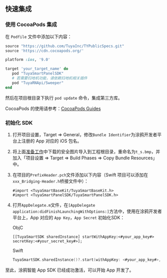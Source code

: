 ## 快速集成

### 使用 CocoaPods 集成

在 `Podfile` 文件中添加以下内容：

```ruby
source "https://github.com/TuyaInc/TYPublicSpecs.git"
source 'https://cdn.cocoapods.org/'

platform :ios, '9.0'

target 'your_target_name' do
   pod "TuyaSmartPanelSDK"
   # 若需要扫地机功能，请依赖扫地机相关插件
   pod "TuyaRNApi/Sweeper"
end
```

然后在项目根目录下执行 `pod update` 命令，集成第三方库。

CocoaPods 的使用请参考：[CocoaPods Guides](https://guides.cocoapods.org/) 

### 初始化 SDK

1. 打开项目设置，Target => General，修改`Bundle Identifier`为涂鸦开发者平台上注册的 App 对应的 iOS 包名。

2. 将上面[准备工作](https://tuyainc.github.io/tuyasmart_home_ios_sdk_doc/zh-hans/resource/Preparation.html)中下载的安全图片导入到工程根目录，重命名为`t_s.bmp`，并加入「项目设置 => Target => Build Phases => Copy Bundle Resources」中。

3. 在项目的`PrefixHeader.pch`文件添加以下内容（Swift 项目可以添加在`xxx_Bridging-Header.h`桥接文件中）：

   ```objc
   #import <TuyaSmartBaseKit/TuyaSmartBaseKit.h>
   #import <TuyaSmartPanelSDK/TuyaSmartPanelSDK.h>
   ```

4. 打开`AppDelegate.m`文件，在`[AppDelegate application:didFinishLaunchingWithOptions:]`方法中，使用在涂鸦开发者平台上，App 对应的 `App Key`，`App Secret` 初始化SDK：

   ObjC

   ```objc
   [[TuyaSmartSDK sharedInstance] startWithAppKey:<#your_app_key#> secretKey:<#your_secret_key#>];
   ```

   Swift

   ```swift
   TuyaSmartSDK.sharedInstance()?.start(withAppKey: <#your_app_key#>, secretKey: <#your_secret_key#>)
   ```

至此，涂鸦智能 App SDK 已经成功激活，可以开始 App 开发了。
